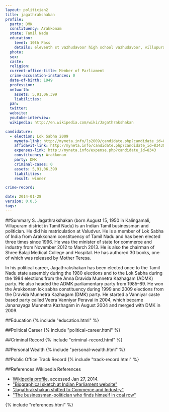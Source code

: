 ```yaml
---
layout: politician2
title: jagathrakshakan
profile: 
  party: DMK
  constituency: Arakkonam
  state: Tamil Nadu
  education: 
    level: 10th Pass
    details: eleventh st vazhudavoor high school vazhudavoor, villupuram dist  1966-67
  photo: 
  sex: 
  caste: 
  religion: 
  current-office-title: Member of Parliament
  crime-accusation-instances: 0
  date-of-birth: 1949
  profession: 
  networth: 
    assets: 5,91,06,399
    liabilities: 
  pan: 
  twitter: 
  website: 
  youtube-interview: 
  wikipedia: http://en.wikipedia.com/wiki/Jagathrakshakan

candidature: 
  - election: Lok Sabha 2009
    myneta-link: http://myneta.info/ls2009/candidate.php?candidate_id=8343
    affidavit-link: http://myneta.info/candidate.php?candidate_id=8343&scan=original
    expenses-link: http://myneta.info/expense.php?candidate_id=8343
    constituency: Arakkonam 
    party: DMK
    criminal-cases: 0
    assets: 5,91,06,399
    liabilities: 
    result: winner 

crime-record: 

date: 2014-01-28
version: 0.0.5
tags: 
---
```

##Summary
S. Jagathrakshakan (born August 15, 1950 in Kalingamali, Villupuram district in Tamil Nadu) is an Indian Tamil businessman and politician. He did his matriculation at Valudvur. He is a member of Lok Sabha of India from Arakkonam constituency of Tamil Nadu and has been elected three times since 1996. He was the minister of state for commerce and industry from November 2012 to March 2013. He is also the chairman of Shree Balaji Medical College and Hospital. He has authored 30 books, one of which was released by Mother Teresa.

In his political career, Jagathrakshakan has been elected once to the Tamil Nadu state assembly during the 1980 elections and to the Lok Sabha during the 1984 elections from the Anna Dravida Munnetra Kazhagam (ADMK) party. He also headed the ADMK parliamentary party from 1985–89. He won the Arakkonam lok sabha constituency during 1999 and 2009 elections from the Dravida Munnetra Kazhagam (DMK) party. He started a Vanniyar caste based party called Veera Vanniyar Peravai in 2004, which became Jananayaga Munnetra Kazhagam in August 2004 and merged with DMK in 2009.


##Education
{% include "education.html" %}


##Political Career
{% include "political-career.html" %}


##Criminal Record
{% include "criminal-record.html" %}


##Personal Wealth
{% include "personal-wealth.html" %}


##Public Office Track Record
{% include "track-record.html" %}


##References
Wikipedia References
- [Wikipedia profile]({{page.profile.wikipedia}}), accessed Jan 27, 2014.
- ["Biographical sketch at Indian Parliament website"][wiki1]
- ["Jagathrakshakan shifted to Commerce and Industry"][wiki2]
- ["The businessman-politician who finds himself in coal row"][wiki3]

[wiki1]: http://parliamentofindia.nic.in/ls/lok13/biodata/13TN06.htm
[wiki2]: http://www.thehindu.com/news/states/tamil-nadu/jagathrakshakan-shifted-to-commerce-and-industry/article4058567.ece
[wiki3]: http://www.indianexpress.com/news/the-businessmanpolitician-who-finds-himself-in-coal-row/999659/


{% include "references.html" %}